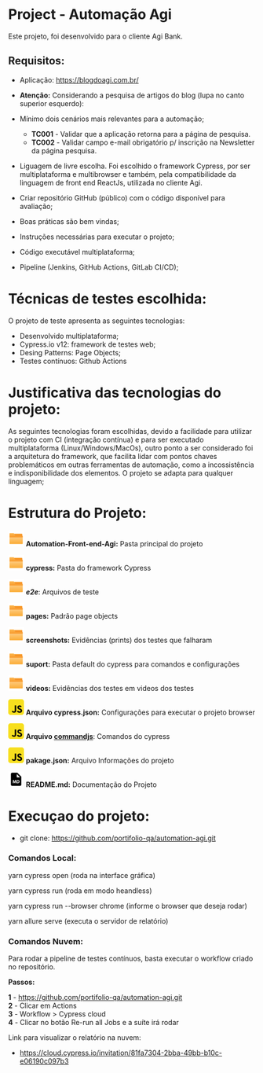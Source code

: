 # Project - Automação Agi

Este projeto, foi desenvolvido para o cliente Agi Bank. 

## Requisitos:

- Aplicação: https://blogdoagi.com.br/
- **Atenção:** Considerando a pesquisa de artigos do blog (lupa no canto superior esquerdo):
- Mínimo dois cenários mais relevantes para a automação;

  - **TC001** - Validar que a aplicação retorna para a página de pesquisa.
  - **TC002** - Validar campo e-mail obrigatório p/ inscrição na Newsletter da página pesquisa.

- Liguagem de livre escolha. Foi escolhido o framework Cypress, por ser multiplataforma e multibrowser e também, pela compatibilidade da linguagem de front end ReactJs, utilizada no cliente Agi.
- Criar repositório GitHub (público) com o código disponível para avaliação;
- Boas práticas são bem vindas;
- Instruções necessárias para executar o projeto;
- Código executável multiplataforma;
- Pipeline (Jenkins, GitHub Actions, GitLab CI/CD);
  
# Técnicas de testes escolhida:

O projeto de teste apresenta as seguintes tecnologias:

- Desenvolvido multiplataforma;
- Cypress.io v12: framework de testes web;
- Desing Patterns: Page Objects;
- Testes contínuos: Github Actions

# Justificativa das tecnologias do projeto:

 As seguintes tecnologias foram escolhidas, devido a facilidade para utilizar o projeto com CI (integração contínua) e para ser executado multiplataforma (Linux/Windows/MacOs), outro ponto a ser considerado foi a arquitetura do framework, que facilita lidar com pontos chaves problemáticos em outras ferramentas de automação, como a incossistência e indisponibilidade dos elementos.
 O projeto se adapta para qualquer linguagem;

# Estrutura do Projeto:

<img src="image/README/icon_folder.png"/> **Automation-Front-end-Agi:** Pasta principal do projeto

<img src="image/README/icon_folder.png"/> **cypress:** Pasta do framework Cypress

<img src="image/README/icon_folder.png"/> ***e2e***: Arquivos de teste


<img src="image/README/icon_folder.png"/> **pages:** Padrão page objects

<img src="image/README/icon_folder.png"/> **screenshots:** Evidências (prints) dos testes que falharam

<img src="image/README/icon_folder.png"/> **suport:** Pasta default do cypress para comandos e configurações

<img src="image/README/icon_folder.png"/> **videos:** Evidências dos testes em videos dos testes

<img src="image/README/javascript_icon_.png"/> **Arquivo cypress.json:** Configurações para executar o projeto browser

<img src="image/README/javascript_icon_.png"/> **Arquivo [commandjs](https://docs.cypress.io/api/table-of-contents "Doc Comandos Cypress")**: Comandos do cypress


<img src="image/README/javascript_icon_.png"/> **pakage.json:** Arquivo Informações do projeto


<img src="image/README/md_file_icon_.png"/> **README.md:** Documentação do Projeto

# Execuçao do projeto:

* git clone: https://github.com/portifolio-qa/automation-agi.git

### Comandos Local:

yarn cypress open (roda na interface gráfica)

yarn cypress run (roda em modo heandless)

yarn cypress run --browser chrome (informe o browser que deseja rodar)

yarn allure serve (executa o servidor de relatório)

### Comandos Nuvem:

Para rodar a pipeline de testes contínuos, basta executar o workflow criado no repositório.

**Passos:**  

**1** - https://github.com/portifolio-qa/automation-agi.git  
**2** - Clicar em Actions  
**3** - Workflow > Cypress cloud  
**4** - Clicar no botão Re-run all Jobs e a suíte irá rodar  

Link para visualizar o relatório na nuvem: 

* https://cloud.cypress.io/invitation/81fa7304-2bba-49bb-b10c-e06190c097b3

